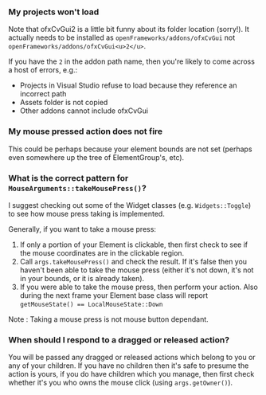 ### My projects won't load

Note that ofxCvGui2 is a little bit funny about its folder location (sorry!). It actually needs to be installed as `openFrameworks/addons/ofxCvGui` not `openFrameworks/addons/ofxCvGui<u>2</u>`.

If you have the `2` in the addon path name, then you're likely to come across a host of errors, e.g.:

* Projects in Visual Studio refuse to load because they reference an incorrect path
* Assets folder is not copied
* Other addons cannot include ofxCvGui

### My mouse pressed action does not fire

This could be perhaps because your element bounds are not set (perhaps even somewhere up the tree of ElementGroup's, etc).

### What is the correct pattern for `MouseArguments::takeMousePress()`?

I suggest checking out some of the Widget classes (e.g. `Widgets::Toggle`) to see how mouse press taking is implemented. 

Generally, if you want to take a mouse press:

1. If only a portion of your Element is clickable, then first check to see if the mouse coordinates are in the clickable region.
2. Call `args.takeMousePress()` and check the result. If it's false then you haven't been able to take the mouse press (either it's not down, it's not in your bounds, or it is already taken).
3. If you were able to take the mouse press, then perform your action. Also during the next frame your Element base class will report `getMouseState() == LocalMouseState::Down`

Note : Taking a mouse press is not mouse button dependant.

### When should I respond to a dragged or released action?

You will be passed any dragged or released actions which belong to you or any of your children. If you have no children then it's safe to presume the action is yours, if you do have children which you manage, then first check whether it's you who owns the mouse click (using `args.getOwner()`).